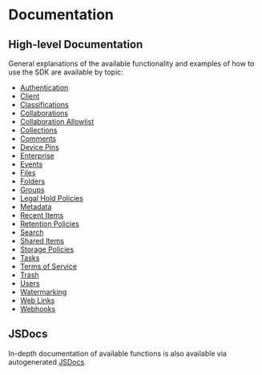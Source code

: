 # Documentation

## High-level Documentation

General explanations of the available functionality and examples of how to use
the SDK are available by topic:

- [Authentication](authentication.md)
- [Client](client.md)
- [Classifications](classifications.md)
- [Collaborations](collaborations.md)
- [Collaboration Allowlist](collaboration-allowlist.md)
- [Collections](collections.md)
- [Comments](comments.md)
- [Device Pins](device-pins.md)
- [Enterprise](enterprise.md)
- [Events](events.md)
- [Files](files.md)
- [Folders](folders.md)
- [Groups](groups.md)
- [Legal Hold Policies](legal-hold-policies.md)
- [Metadata](metadata.md)
- [Recent Items](recent-items.md)
- [Retention Policies](retention-policies.md)
- [Search](search.md)
- [Shared Items](shared-items.md)
- [Storage Policies](storage-policies.md)
- [Tasks](tasks.md)
- [Terms of Service](terms-of-service.md)
- [Trash](trash.md)
- [Users](users.md)
- [Watermarking](watermarking.md)
- [Web Links](web-links.md)
- [Webhooks](webhooks.md)

## JSDocs

In-depth documentation of available functions is also available via autogenerated
[JSDocs](https://rawgit.com/box/box-node-sdk/main/docs/jsdoc/index.html).
